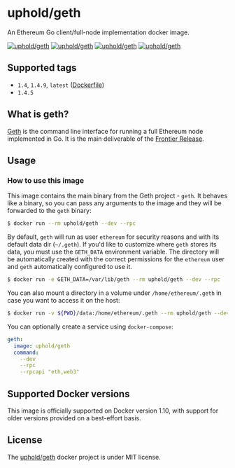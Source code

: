 # uphold/geth
An Ethereum Go client/full-node implementation docker image.

[![uphold/geth][docker-pulls-image]][docker-hub-url] [![uphold/geth][docker-stars-image]][docker-hub-url] [![uphold/geth][docker-size-image]][docker-hub-url] [![uphold/geth][docker-layers-image]][docker-hub-url]

## Supported tags
- `1.4`, `1.4.9`, `latest` ([Dockerfile](/Dockerfile))
- `1.4.5`

## What is geth?
[Geth](https://github.com/ethereum/go-ethereum/wiki/geth) is the command line interface for running a full Ethereum node implemented in Go. It is the main deliverable of the [Frontier Release](https://github.com/ethereum/go-ethereum/wiki/Frontier).

## Usage
### How to use this image
This image contains the main binary from the Geth project - `geth`. It behaves like a binary, so you can pass any arguments to the image and they will be forwarded to the `geth` binary:

```sh
$ docker run --rm uphold/geth --dev --rpc
```

By default, `geth` will run as user `ethereum` for security reasons and with its default data dir (`~/.geth`). If you'd like to customize where `geth` stores its data, you must use the `GETH_DATA` environment variable. The directory will be automatically created with the correct permissions for the `ethereum` user and `geth` automatically configured to use it.

```sh
$ docker run -e GETH_DATA=/var/lib/geth --rm uphold/geth --dev --rpc
```

You can also mount a directory in a volume under `/home/ethereum/.geth` in case you want to access it on the host:

```sh
$ docker run -v ${PWD}/data:/home/ethereum/.geth --rm uphold/geth --dev --rpc
```

You can optionally create a service using `docker-compose`:

```yml
geth:
  image: uphold/geth
  command:
    --dev
    --rpc
    --rpcapi "eth,web3"
```

## Supported Docker versions
This image is officially supported on Docker version 1.10, with support for older versions provided on a best-effort basis.

## License
The [uphold/geth](https://hub.docker.com/r/uphold/geth) docker project is under MIT license.

[docker-hub-url]: https://hub.docker.com/r/uphold/geth
[docker-layers-image]: https://img.shields.io/imagelayers/layers/uphold/geth/latest.svg?style=flat-square
[docker-pulls-image]: https://img.shields.io/docker/pulls/uphold/geth.svg?style=flat-square
[docker-size-image]: https://img.shields.io/imagelayers/image-size/uphold/geth/latest.svg?style=flat-square
[docker-stars-image]: https://img.shields.io/docker/stars/uphold/geth.svg?style=flat-square
